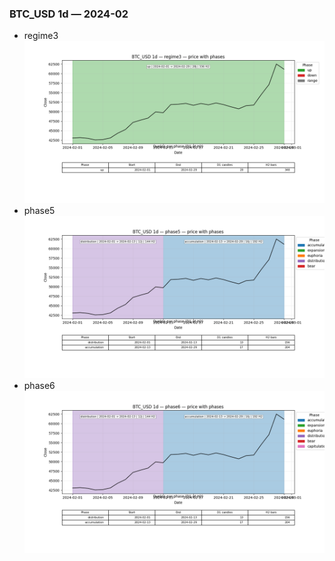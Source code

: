 ### BTC_USD 1d — 2024-02

- regime3
![BTC_USD_1d_regime3_2024-02_phase_price.png](outputs/fourier/phase_monthly/BTC_USD/1d/2024/2024-02/BTC_USD_1d_regime3_2024-02_phase_price.png)
- phase5
![BTC_USD_1d_phase5_2024-02_phase_price.png](outputs/fourier/phase_monthly/BTC_USD/1d/2024/2024-02/BTC_USD_1d_phase5_2024-02_phase_price.png)
- phase6
![BTC_USD_1d_phase6_2024-02_phase_price.png](outputs/fourier/phase_monthly/BTC_USD/1d/2024/2024-02/BTC_USD_1d_phase6_2024-02_phase_price.png)